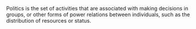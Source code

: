 Politics is the set of activities that are associated with making
decisions in groups, or other forms of power relations between
individuals, such as the distribution of resources or status.
